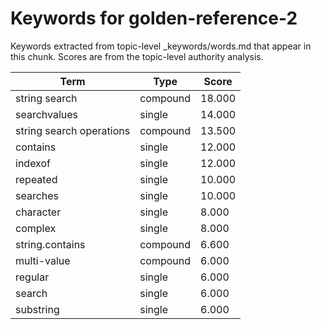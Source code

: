 # Keywords for golden-reference-2

Keywords extracted from topic-level _keywords/words.md that appear in this chunk.
Scores are from the topic-level authority analysis.

| Term | Type | Score |
|------|------|-------|
| string search | compound | 18.000 |
| searchvalues | single | 14.000 |
| string search operations | compound | 13.500 |
| contains | single | 12.000 |
| indexof | single | 12.000 |
| repeated | single | 10.000 |
| searches | single | 10.000 |
| character | single | 8.000 |
| complex | single | 8.000 |
| string.contains | compound | 6.600 |
| multi-value | compound | 6.000 |
| regular | single | 6.000 |
| search | single | 6.000 |
| substring | single | 6.000 |
